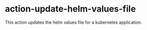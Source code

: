 # action-update-helm-values-file

This action updates the helm values file for a kubernetes application.

